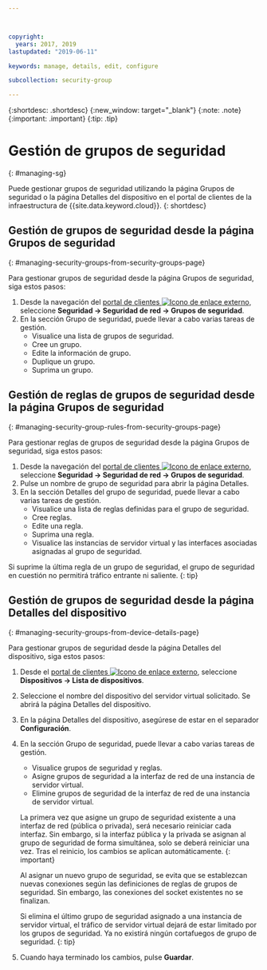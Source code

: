 ```yaml
---



copyright:
  years: 2017, 2019
lastupdated: "2019-06-11"

keywords: manage, details, edit, configure

subcollection: security-group

---
```


{:shortdesc: .shortdesc}
{:new_window: target="_blank"}
{:note: .note}
{:important: .important}
{:tip: .tip}

# Gestión de grupos de seguridad
{: #managing-sg}

Puede gestionar grupos de seguridad utilizando la página Grupos de seguridad o la página Detalles del dispositivo en el portal de clientes de la infraestructura de {{site.data.keyword.cloud}}.
{: shortdesc}

## Gestión de grupos de seguridad desde la página Grupos de seguridad
{: #managing-security-groups-from-security-groups-page}

Para gestionar grupos de seguridad desde la página Grupos de seguridad, siga estos pasos:

1. Desde la navegación del [portal de clientes ![Icono de enlace externo](../../icons/launch-glyph.svg "Icono de enlace externo")](https://cloud.ibm.com/classic), seleccione **Seguridad -> Seguridad de red -> Grupos de seguridad**.
2. En la sección Grupo de seguridad, puede llevar a cabo varias tareas de gestión.
     * Visualice una lista de grupos de seguridad.
     * Cree un grupo.
     * Edite la información de grupo.
     * Duplique un grupo.
     * Suprima un grupo.

## Gestión de reglas de grupos de seguridad desde la página Grupos de seguridad
{: #managing-security-group-rules-from-security-groups-page}

Para gestionar reglas de grupos de seguridad desde la página Grupos de seguridad, siga estos pasos:

1. Desde la navegación del [portal de clientes ![Icono de enlace externo](../../icons/launch-glyph.svg "Icono de enlace externo")](https://cloud.ibm.com/classic), seleccione **Seguridad -> Seguridad de red -> Grupos de seguridad**.
2. Pulse un nombre de grupo de seguridad para abrir la página Detalles.
3. En la sección Detalles del grupo de seguridad, puede llevar a cabo varias tareas de gestión.
     * Visualice una lista de reglas definidas para el grupo de seguridad.
     * Cree reglas.
     * Edite una regla.
     * Suprima una regla.
     * Visualice las instancias de servidor virtual y las interfaces asociadas asignadas al grupo de seguridad.

Si suprime la última regla de un grupo de seguridad, el grupo de seguridad en cuestión no permitirá tráfico entrante ni saliente.
{: tip}

## Gestión de grupos de seguridad desde la página Detalles del dispositivo
{: #managing-security-groups-from-device-details-page}

Para gestionar grupos de seguridad desde la página Detalles del dispositivo, siga estos pasos:

1. Desde el [portal de clientes ![Icono de enlace externo](../../icons/launch-glyph.svg "Icono de enlace externo")](https://cloud.ibm.com/classic), seleccione **Dispositivos -> Lista de dispositivos**.
2. Seleccione el nombre del dispositivo del servidor virtual solicitado. Se abrirá la página Detalles del dispositivo.
3. En la página Detalles del dispositivo, asegúrese de estar en el separador **Configuración**.
4. En la sección Grupo de seguridad, puede llevar a cabo varias tareas de gestión.
     * Visualice grupos de seguridad y reglas.
     * Asigne grupos de seguridad a la interfaz de red de una instancia de servidor virtual.
     * Elimine grupos de seguridad de la interfaz de red de una instancia de servidor virtual.

     La primera vez que asigne un grupo de seguridad existente a una interfaz de red (pública o privada), será necesario reiniciar cada interfaz.  Sin embargo, si la interfaz pública y la privada se asignan al grupo de seguridad de forma simultánea, solo se deberá reiniciar una vez.  Tras el reinicio, los cambios se aplican automáticamente.
     {: important}

     Al asignar un nuevo grupo de seguridad, se evita que se establezcan nuevas conexiones según las definiciones de reglas de grupos de seguridad. Sin embargo, las conexiones del socket existentes no se finalizan.

     Si elimina el último grupo de seguridad asignado a una instancia de servidor virtual, el tráfico de servidor virtual dejará de estar limitado por los grupos de seguridad. Ya no existirá ningún cortafuegos de grupo de seguridad.
     {: tip}

6. Cuando haya terminado los cambios, pulse **Guardar**.
